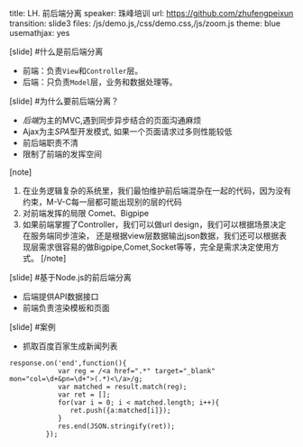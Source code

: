 title: LH. 前后端分离
speaker: 珠峰培训
url: https://github.com/zhufengpeixun
transition: slide3
files: /js/demo.js,/css/demo.css,/js/zoom.js
theme: blue
usemathjax: yes

[slide]
#什么是前后端分离
* 前端：负责`View`和`Controller`层。
* 后端：只负责`Model`层，业务和数据处理等。

[slide]
#为什么要前后端分离？
* *后端*为主的MVC,遇到同步异步结合的页面沟通麻烦
* Ajax为主*SPA*型开发模式, 如果一个页面请求过多则性能较低
* 前后端职责不清
* 限制了前端的发挥空间

[note]
1. 在业务逻辑复杂的系统里，我们最怕维护前后端混杂在一起的代码，因为没有约束，M-V-C每一层都可能出现别的层的代码
2. 对前端发挥的局限 Comet、Bigpipe
3. 如果前端掌握了Controller，我们可以做url design，我们可以根据场景决定在服务端同步渲染，
还是根据view层数据输出json数据，我们还可以根据表现层需求很容易的做Bigpipe,Comet,Socket等等，完全是需求决定使用方式。
[/note]

[slide]
#基于Node.js的前后端分离
* 后端提供API数据接口
* 前端负责渲染模板和页面

[slide]
#案例
* 抓取百度百家生成新闻列表
```
response.on('end',function(){
            var reg = /<a href=".*" target="_blank" mon="col=\d+&pn=\d+">(.*)<\/a>/g;
            var matched = result.match(reg);
            var ret = [];
            for(var i = 0; i < matched.length; i++){
               ret.push({a:matched[i]});
            }
            res.end(JSON.stringify(ret));
         });
```
















